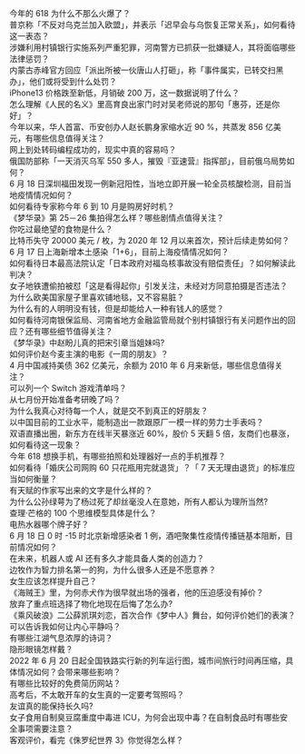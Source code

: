 今年的 618 为什么不那么火爆了？  
普京称「不反对乌克兰加入欧盟」，并表示「迟早会与乌恢复正常关系」，如何看待这一表态？  
涉嫌利用村镇银行实施系列严重犯罪，河南警方已抓获一批嫌疑人，其将面临哪些法律惩罚？  
内蒙古赤峰官方回应「派出所被一伙唐山人打砸」，称「事件属实，已转交扫黑办」，他们或将受到什么处罚？  
iPhone13 价格跌至新低，月销破 200  万，这一数据说明了什么？  
怎么理解《人民的名义》里高育良出家门时对吴老师说的那句「惠芬，还是你好」？  
今年以来，华人首富、币安创办人赵长鹏身家缩水近 90 %，共蒸发 856 亿美元，有哪些信息值得关注？  
网上到处转码编程成功的，现实中真的容易吗？  
俄国防部称「一天消灭乌军 550 多人，摧毁『亚速营』指挥部」，目前俄乌局势如何？  
6 月 18 日深圳福田发现一例新冠阳性，当地立即开展一轮全员核酸检测，目前当地疫情情况如何？  
如何看待专家称今年 6 到 10 月是购房好时机？  
《梦华录》第 25－26 集拍得怎么样？哪些剧情点值得关注？  
你吃过最绝望的食物是什么？  
比特币失守 20000 美元 / 枚，为 2020 年 12 月以来首次，预计后续走势如何？  
6 月 17 日上海新增本土感染「1+6」，目前上海疫情情况如何？  
如何看待日本最高法院认定「日本政府对福岛核事故没有赔偿责任」？如何解读此判决？  
女子地铁遭偷拍被怼「这是看得起你」引发关注，未经对方同意拍摄是否违法？  
为什么欧美国家屋子里喜欢铺地毯，又不容易脏？  
为什么有的人明明没有钱，但是却能给人一种有钱人的感觉？  
如何看待河南银保监局、河南省地方金融监管局就个别村镇银行有关问题作出的回应？还有哪些细节值得关注？  
《梦华录》中赵盼儿真的把宋引章当姐妹吗?  
如何评价赵今麦主演的电影《一周的朋友》？  
4 月中国减持美债 362 亿美元，余额为 2010 年 6 月来新低，哪些信息值得关注？  
可以列一个 Switch 游戏清单吗？  
从七月份开始准备考研晚了吗？  
为什么我真心对待每一个人，就是交不到真正的好朋友？  
以中国目前的工业水平，能制造出一款跟原厂一模一样的劳力士手表吗？  
双语直播出圈，新东方在线半天暴涨近 60%，股价 5 天翻 5 倍，友商们也暴涨，如何看待这一现象？  
今年 618 想换手机，有哪些拍照和处理器好一点的手机推荐？  
如何看待「婚庆公司网购 60 只花瓶用完就退货」？「 7 天无理由退货」的标准应当如何衡量？  
有天赋的作家写出来的文字是什么样的？  
为什么公孙绿萼为了杨过死了却丝毫没人在意她，所有人都认为理所当然?  
查理·芒格的 100 个思维模型具体是什么？  
电热水器哪个牌子好？  
6 月 18 日 0 时 -15 时北京新增感染者 1 例，酒吧聚集性疫情传播链基本阻断，目前情况如何？  
在未来，机器人或 AI 还有多久才能具备人类的创造力？  
边牧作为智力排名第一的狗，为什么很多人还是不愿意养？  
女生应该怎样提升自己？  
《海贼王》里，为何赤犬作为很早就出场的强者，他的压迫感没有掉价？  
放弃了重点班选择了物化地现在后悔了怎么办?  
《乘风破浪》二公薛凯琪刘恋，首次合作《梦中人》舞台，如何评价她们的表演？  
可以告诉我如何让内心平静吗？  
有哪些江湖气息浓厚的诗词？  
隐形眼镜怎样戴？  
2022 年 6 月 20 日起全国铁路实行新的列车运行图，城市间旅行时间再压缩，具体情况如何？会带来哪些影响？  
有哪些比较好的免费简历网站？  
高考后，不太敢开车的女生真的一定要考驾照吗？  
友谊真的能保持长久吗?  
女子食用自制臭豆腐重度中毒进 ICU，为何会出现中毒？在自制食品时有哪些安全事项需要注意？  
客观评价，看完《侏罗纪世界 3》你觉得怎么样？  
